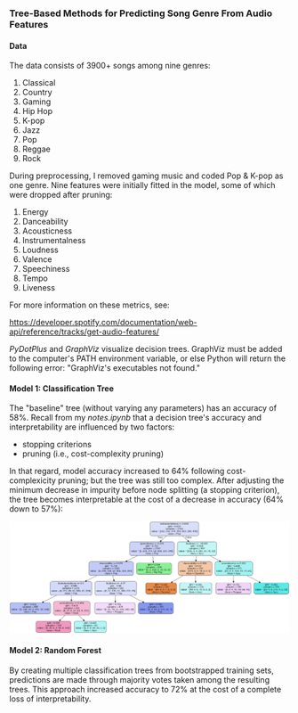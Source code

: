 ### Tree-Based Methods for Predicting Song Genre From Audio Features

#### Data
The data consists of 3900+ songs among nine genres:
1. Classical
2. Country
3. Gaming
4. Hip Hop
5. K-pop
6. Jazz
7. Pop
8. Reggae
9. Rock

During preprocessing, I removed gaming music and coded Pop & K-pop as one genre. Nine features were initially fitted in the model, some of which were dropped after pruning:
1. Energy
2. Danceability
3. Acousticness
4. Instrumentalness
5. Loudness
6. Valence
7. Speechiness
8. Tempo
9. Liveness

For more information on these metrics, see:

https://developer.spotify.com/documentation/web-api/reference/tracks/get-audio-features/

*PyDotPlus* and *GraphViz* visualize decision trees. GraphViz must be added to the computer's PATH environment variable, or else Python will return the following error: "GraphViz's executables not found."

#### Model 1: Classification Tree

The "baseline" tree (without varying any parameters) has an accuracy of 58%. Recall from my *notes.ipynb* that a decision tree's accuracy and interpretability are influenced by two factors:
- stopping criterions
- pruning (i.e., cost-complexity pruning)

In that regard, model accuracy increased to 64% following cost-complexicity pruning; but the tree was still too complex. After adjusting the minimum decrease in impurity before node splitting (a stopping criterion), the tree becomes interpretable at the cost of a decrease in accuracy (64% down to 57%):

![](finalDecisionTree.png)

#### Model 2:  Random Forest

By creating multiple classification trees from bootstrapped training sets, predictions are made through majority votes taken among the resulting trees. This approach increased accuracy to 72% at the cost of a complete loss of interpretability.


